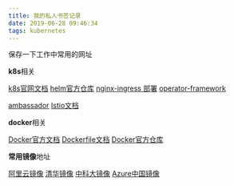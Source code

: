 ```yaml
---
title: 我的私人书签记录
date: 2019-06-28 09:46:34
tags: kubernetes
---
```






保存一下工作中常用的网址



**k8s**相关

[k8s官网文档](<https://kubernetes.io/docs>)   [helm官方仓库](https://hub.helm.sh) [nginx-ingress 部署](https://kubernetes.github.io/ingress-nginx/deploy/)  [operator-framework](https://github.com/operator-framework/operator-sdk/blob/master/doc/user-guide.md)

[ambassador](https://www.getambassador.io/)  [Istio文档](https://istio.io)

**docker**相关

[Docker官方文档](https://docs.docker.com/)   [Dockerfile文档](https://docs.docker.com/engine/reference/builder/)   [Docker官方仓库](https://hub.docker.com/)

**常用镜像**地址

[阿里云镜像](https://opsx.alibaba.com/mirror)  [清华镜像](https://mirrors.tuna.tsinghua.edu.cn/)  [中科大镜像](http://mirrors.ustc.edu.cn/)  [Azure中国镜像](http://mirror.azure.cn)

